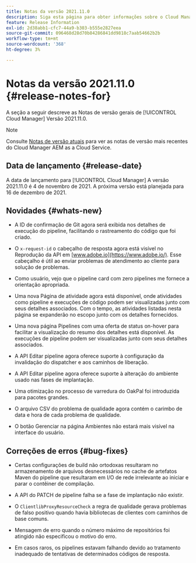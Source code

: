 ```yaml
---
title: Notas da versão 2021.11.0
description: Siga esta página para obter informações sobre o Cloud Manager Versão 2021.11.0
feature: Release Information
exl-id: 2d38abb1-cfc7-44a9-b303-b555e2827eea
source-git-commit: 096468d28d70b84286841dd9818c7aab54662b2b
workflow-type: tm+mt
source-wordcount: '368'
ht-degree: 3%

---
```


# Notas da versão 2021.11.0 {#release-notes-for}

A seção a seguir descreve as Notas de versão gerais de [!UICONTROL Cloud Manager] Versão 2021.11.0.

>[!NOTE]
>Consulte [Notas de versão atuais](https://experienceleague.adobe.com/docs/experience-manager-cloud-service/onboarding/getting-access/release-notes-cloud-manager/release-notes-cm-current.html?lang=en#getting-access) para ver as notas de versão mais recentes do Cloud Manager AEM as a Cloud Service.

## Data de lançamento {#release-date}

A data de lançamento para [!UICONTROL Cloud Manager] A versão 2021.11.0 é 4 de novembro de 2021.
A próxima versão está planejada para 16 de dezembro de 2021.

## Novidades {#whats-new}

* A ID de confirmação de Git agora será exibida nos detalhes de execução do pipeline, facilitando o rastreamento do código que foi criado.

* O `x-request-id` o cabeçalho de resposta agora está visível no Reprodução da API em [www.adobe.io](https://www.adobe.io/). Esse cabeçalho é útil ao enviar problemas de atendimento ao cliente para solução de problemas.

* Como usuário, vejo que o pipeline card com zero pipelines me fornece a orientação apropriada.

* Uma nova Página de atividade agora está disponível, onde atividades como pipeline e execuções de código podem ser visualizadas junto com seus detalhes associados. Com o tempo, as atividades listadas nesta página se expanderão no escopo junto com os detalhes fornecidos.

* Uma nova página Pipelines com uma oferta de status on-hover para facilitar a visualização do resumo dos detalhes está disponível. As execuções de pipeline podem ser visualizadas junto com seus detalhes associados.

* A API Editar pipeline agora oferece suporte à configuração da invalidação do dispatcher e aos caminhos de liberação.

* A API Editar pipeline agora oferece suporte à alteração do ambiente usado nas fases de implantação.

* Uma otimização no processo de varredura do OakPal foi introduzida para pacotes grandes.

* O arquivo CSV do problema de qualidade agora contém o carimbo de data e hora de cada problema de qualidade.

* O botão Gerenciar na página Ambientes não estará mais visível na interface do usuário.

## Correções de erros {#bug-fixes}

* Certas configurações de build não ortodoxas resultaram no armazenamento de arquivos desnecessários no cache de artefatos Maven do pipeline que resultaram em I/O de rede irrelevante ao iniciar e parar o contêiner de compilação.

* A API do PATCH de pipeline falha se a fase de implantação não existir.

* O `ClientlibProxyResourceCheck` a regra de qualidade gerava problemas de falso positivo quando havia bibliotecas de clientes com caminhos de base comuns.

* Mensagem de erro quando o número máximo de repositórios foi atingido não especificou o motivo do erro.

* Em casos raros, os pipelines estavam falhando devido ao tratamento inadequado de tentativas de determinados códigos de resposta.
